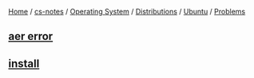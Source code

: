 [Home](https://mengxianbin.github.io) /
[cs-notes](https://mengxianbin.github.io/cs-notes/site) /
[Operating System](https://mengxianbin.github.io/cs-notes/site/Operating%20System) /
[Distributions](https://mengxianbin.github.io/cs-notes/site/Operating%20System/Distributions) /
[Ubuntu](https://mengxianbin.github.io/cs-notes/site/Operating%20System/Distributions/Ubuntu) /
[Problems](https://mengxianbin.github.io/cs-notes/site/Operating%20System/Distributions/Ubuntu/Problems)

## [aer error](https://mengxianbin.github.io/cs-notes/site/Operating%20System/Distributions/Ubuntu/Problems/aer%20error)

## [install](https://mengxianbin.github.io/cs-notes/site/Operating%20System/Distributions/Ubuntu/Problems/install)
